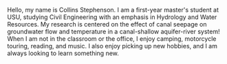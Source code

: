 Hello, my name is Collins Stephenson. I am a first-year master's student at USU, studying Civil Engineering with an emphasis in Hydrology and Water Resources. My research is centered on the effect of canal seepage on groundwater flow and temperature in a canal-shallow aquifer-river system! When I am not in the classroom or the office, I enjoy camping, motorcycle touring, reading, and music. I also enjoy picking up new hobbies, and I am always looking to learn something new. 
